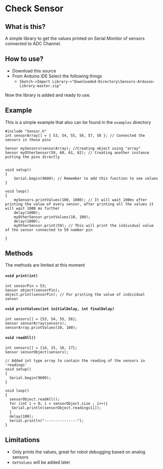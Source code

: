 # Check Sensor
## What is this?
A simple library to get the values printed on Serial Monitor of sensors connected to ADC Channel.

## How to use?
* Download this source
* From Arduino IDE Select the following things 
  * `Sketch->Import Library->"Downloaded-Directory\Sensors-Arduino-Library-master.zip"`

Now the library is added and ready to use.

## Example
This is a simple example that also can be found in the `examples` directory
```arduino
#include "Sensor.h"
int sensorArray[] = { 53, 54, 55, 56, 57, 58 }; // Connected the sensors in these pins

Sensor mySensors(sensorArray); //Creating object using "array"
Sensor myOtherSensor(59, 60, 61, 62); // Creating another instance putting the pins directly


void setup()
{
    Serial.begin(9600); // Remember to add this function to see values
}

void loop()
{
    mySensors.printValues(100, 1000); // It will wait 100ms after printing the value of every sensor, after printing all the values it will wait 1000 ms further
    delay(1000); 
    myOtherSensor.printValues(10, 100);
    delay(1000);
    myOtherSensor.print(59); // This will print the individual value of the sensor connected to 59 number pin

}
```


## Methods
The methods are limited at this moment
#### `void print(int)`
```arduino
int sensorPin = 53;
Sensor object(sensorPin);
object.print(sensorPin); // For printing the value of individual sensor
```
#### `void printValues(int initialDelay, int finalDelay)`
```arduino
int sensors[] = {53, 54, 55, 56};
Sensor sensorArray(sensors);
sensorArray.printValues(10, 100);
```
#### `void readAll()`
```arduino
int sensors[] = {14, 15, 16, 17};
Sensor sensorObject(sensors);

// Added int type array to contain the reading of the sensors in 'readings'
void setup()
{
  Serial.begin(9600);
}

void loop()
{
  sensorObject.readAll();
  for (int i = 0; i < sensorObject.size ; i++){
   Serial.println(sensorObject.readings[i]);
  }
  delay(100);
  Serial.println("---------------");
}
```
## Limitations
* Only prints the values, great for robot debugging based on analog sensors
* `GetValues` will be added later
